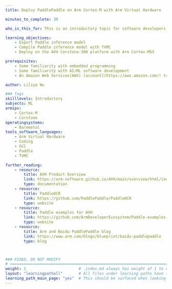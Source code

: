 ```yaml
---
title: Deploy PaddlePaddle on Arm Cortex-M with Arm Virtual Hardware

minutes_to_complete: 30

who_is_this_for: This is an introductory topic for software developers interested in using PaddlePaddle for Arm Cortex-M processors.

learning_objectives: 
    - Export Paddle inference model
    - Compile Paddle inference model with TVMC
    - Deploy on the AVH Corstone-300 platform with Arm Cortex-M55

prerequisites:
    - Some familiarity with embedded programming 
    - Some familiarity with AI/ML software development 
    - An Amazon Web Services(AWS) [account](https://aws.amazon.com/) to subscribe [Arm Virtual Hardware](https://aws.amazon.com/marketplace/pp/prodview-urbpq7yo5va7g) Amazon Machine Image(AMI). 

author: Liliya Wu

### Tags
skilllevels: Introductory
subjects: ML
armips:
    - Cortex-M
    - Corstone
operatingsystems:
    - Baremetal
tools_software_languages:
    - Arm Virtual Hardware
    - Coding
    - GCC
    - Paddle
    - TVMC

further_reading:
    - resource:
        title: AVH Product Overview
        link: https://arm-software.github.io/AVH/main/overview/html/index.html
        type: documentation
    - resource:
        title: PaddleOCR
        link: https://github.com/PaddlePaddle/PaddleOCR
        type: website
    - resource:
        title: Paddle examples for AVH
        link: https://github.com/ArmDeveloperEcosystem/Paddle-examples-for-AVH/tree/main/Object-Detection-example
        type: website
    - resource:
        title: Arm and Baidu PaddlePaddle blog
        link: https://www.arm.com/blogs/blueprint/baidu-paddlepaddle
        type: blog



### FIXED, DO NOT MODIFY
# ================================================================================
weight: 1                       # _index.md always has weight of 1 to order correctly
layout: "learningpathall"       # All files under learning paths have this same wrapper
learning_path_main_page: "yes"  # This should be surfaced when looking for related content. Only set for _index.md of learning path content.
---
```

